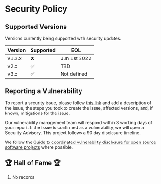 # Security Policy

## Supported Versions

Versions currently being supported with security updates.

| Version | Supported          | EOL           |
| ------- | ------------------ | ------------- |
| v1.2.x  | :x:                | Jun 1st 2022  |
| v2.x    | :white_check_mark: | TBD           |
| v3.x    | :white_check_mark: | Not defined   |

## Reporting a Vulnerability

To report a security issue, please follow [this link](https://github.com/appsentinels/coraza/security/advisories/new) and add a description of the issue, the steps you took to create the issue, affected versions, and, if known, mitigations for the issue. 

Our vulnerability management team will respond within 3 working days of your report. If the issue is confirmed as a vulnerability, we will open a Security Advisory. This project follows a 90 day disclosure timeline.

We follow the [Guide to coordinated vulnerability disclosure for open source software projects](https://github.com/ossf/oss-vulnerability-guide) where possible.

## :trophy: Hall of Fame :trophy:

1. No records
